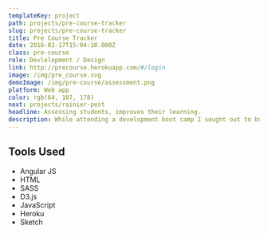 ```yaml
---
templateKey: project
path: projects/pre-course-tracker
slug: projects/pre-course-tracker
title: Pre Course Tracker
date: 2016-02-17T15:04:10.000Z
class: pre-course
role: Devlelopment / Design
link: http://precourse.herokuapp.com/#/login
image: /img/pre_course.svg
demoImage: /img/pre-course/assessment.png
platform: Web app
color: rgb(64, 107, 178)
next: projects/rainier-pest
headline: Assessing students, improves their learning.
description: While attending a development boot camp I sought out to build a better testing platform to improve the level of graduates. It was a system which instructors would use to add tutorial like content divided up into units. Each unit had an assessment test that was used to unlock the next section. The most difficult part was the tests & evaluating the students code. We decided to use a web worker to encapsulate the code and evaluate it to see if it returned to expected value. There was also a part which would allow you to compare your assessment results with that of the others in your cohort.
---
```


## Tools Used

- Angular JS
- HTML
- SASS
- D3.js
- JavaScript
- Heroku
- Sketch
